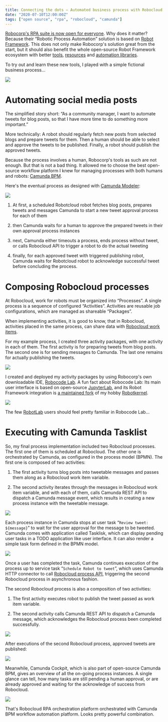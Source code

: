 ```yaml
---
title: Connecting the dots – Automated business process with Robocloud and Camunda BPM
date: "2020-07-10T12:00:00Z"
tags: ["open source", "rpa", "robocloud", "camunda"]
---
```


<!-- ![](tweet-approval-process.png) -->

[Robocorp's RPA suite is now open for everyone](https://robocorp.com/news/start-building-software-robots). Why does it matter? Because their “Robotic Process Automation” solution is based on [Robot Framework](https://robotframework.org). This does not only make Robocorp's solution great from the start, but it should also benefit the whole open-source Robot Framework ecosystem with better [tools](https://github.com/robocorp/robotframework-lsp/), [resources](https://hub.robocorp.com/) and [automation libraries](https://rpaframework.org/).

To try out and learn these new tools, I played with a simple fictional business process...

![](tweet-approval-process.png)


Automating social media posts
=============================

The simplified story short: “As a community manager, I want to automate tweets for blog posts, so that I have more time to do something more important.”

More technically: A robot should regularly fetch new posts from selected blogs and prepare tweets for them. Then a human should be able to select and approve the tweets to be published. Finally, a robot should publish the approved tweets.

Because the process involves a human, Robocorp's tools as such are not enough. But that is not a bad thing. It allowed me to choose the best open-source workflow platform I knew for managing processes with both humans and robots: [Camunda BPM](https://camunda.com/).

Here's the eventual process as designed with [Camunda Modeler](https://camunda.com/download/modeler/):

![](camunda-modeler.png)

1. At first, a scheduled Robotcloud robot fetches blog posts, prepares tweets and messages Camunda to start a new tweet approval process for each of them

2. then Camunda waits for a human to approve the prepared tweets in their own approval process instances

3. next, Camunda either timeouts a process, ends process without tweet, or calls Robocloud API to trigger a robot to do the actual tweeting

4. finally, for each approved tweet with triggered publishing robot, Camunda waits for Robotcloud robot to acknowledge successful tweet before concluding the process.


Composing Robocloud processes
=============================

At Robocloud, work for robots must be organized into “Processes”. A single process is a sequence of configured “Activities”. Activities are reusable job configurations, which are managed as shareable “Packages”.

When implementing activities, it is good to know, that in Robocloud, activities placed in the same process, can share data with [Robocloud work items](https://hub.robocorp.com/resources/libraries/rpaframework-RPA-Robocloud-Items/).

For my example process, I created three activity packages, with one activity in each of them. The first activity is for preparing tweets from blog posts. The second one is for sending messages to Camunda. The last one remains for actually publishing the tweets.

![](robocloud-activities.png)

I created and deployed my activity packages by using Robocorp's own downloadable IDE, [Robocode Lab](https://hub.robocorp.com/knowledge-base/articles/running-robots-in-robocode-lab/). A fun fact about Robocode Lab: Its main user interface is based on open-source [JupyterLab](https://jupyter.org/), and its Robot Framework integration is [a maintained fork](https://github.com/robocorp/robocode-kernel) of my hobby [Robotkernel](https://github.com/robots-from-jupyter/robotkernel).

![](robocode-lab.png)

The few [RobotLab](https://robots-from-jupyter.github.io/) users should feel pretty familiar in Robocode Lab...


Executing with Camunda Tasklist
===============================

So, my final process implementation included two Robocloud processes. The first one of them is scheduled at Robocloud. The other one is orchestrated by Camunda, as configured in the process model (BPMN). The first one is composed of two activities:

1. The first activity turns blog posts into tweetable messages and passes them along as a Robocloud work item variable.

2. The second activity iterates through the messages in Robocloud work item variable, and with each of them, calls Camunda REST API to dispatch a Camunda message event, which results in creating a new process instance with the tweetable message.

![](robocloud-scheduled.png)

Each process instance in Camunda stops at user task “``Review tweet: ${message}``” to wait for the user approval for the message to be tweeted. Camunda comes with application called Tasklisk, which can display pending user tasks in a TODO application like user interface. It can also render a simple task form defined in the BPMN model.

![](camunda-tasklist.png)

Once a user has completed the task, Camunda continues execution of the process up to service task “``Schedule Robot to tweet``”, which uses Camunda HTTP connector to call [Robocloud process API](https://hub.robocorp.com/knowledge-base/articles/robocloud-process-api/), triggering the second Robocloud process in asynchronous fashion.

The second Robocloud process is also a composition of two activities:

1. The first activity executes robot to publish the tweet passed as work item variable.

2. The second activity calls Camunda REST API to dispatch a Camunda message, which acknowledges the Robocloud process been completed successfully.

![](robocloud-triggered.png)

After executions of the second Robocloud process, approved tweets are published:

![](robot-twitter.png)

Meanwhile, Camunda Cockpit, which is also part of open-source Camunda BPM, gives an overview of all the on-going process instances. A single glance can tell, how many tasks are still pending a human approval, or are already approved and waiting for the acknowledge of success from Robocloud.

![](camunda-cockpit.png)

That's Robocloud RPA orchestration platform orchestrated with Camunda BPM workflow automation platform. Looks pretty powerful combination.
